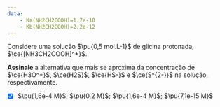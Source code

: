 ```yaml
---
data:
    - Ka(NH2CH2COOH)=1.7e-10
    - Kb(NH2CH2COOH)=2.2e-12
---
```


Considere uma solução $\pu{0,5 mol.L-1}$ de glicina protonada, $\ce{[NH3CH2COOH]^+}$.

**Assinale** a alternativa que mais se aproxima da concentração de $\ce{H3O^+}$, $\ce{H2S}$, $\ce{HS-}$ e $\ce{S^{2-}}$ na solução, respectivamente.

- [x] $\pu{1,6e-4 M}$; $\pu{0,2 M}$; $\pu{1,6e-4 M}$; $\pu{7,1e-15 M}$

